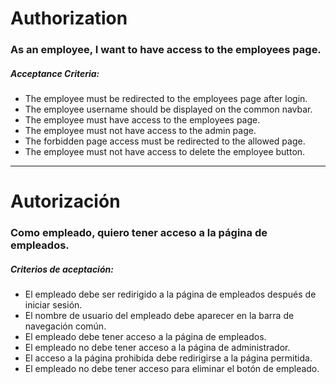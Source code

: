 # Authorization

### As an employee, I want to have access to the employees page.

##### Acceptance Criteria:

- The employee must be redirected to the employees page after login.
- The employee username should be displayed on the common navbar.
- The employee must have access to the employees page.
- The employee must not have access to the admin page.
- The forbidden page access must be redirected to the allowed page.
- The employee must not have access to delete the employee button.

---

# Autorización

### Como empleado, quiero tener acceso a la página de empleados.

##### Criterios de aceptación:

- El empleado debe ser redirigido a la página de empleados después de iniciar
  sesión.
- El nombre de usuario del empleado debe aparecer en la barra de navegación
  común.
- El empleado debe tener acceso a la página de empleados.
- El empleado no debe tener acceso a la página de administrador.
- El acceso a la página prohibida debe redirigirse a la página permitida.
- El empleado no debe tener acceso para eliminar el botón de empleado.